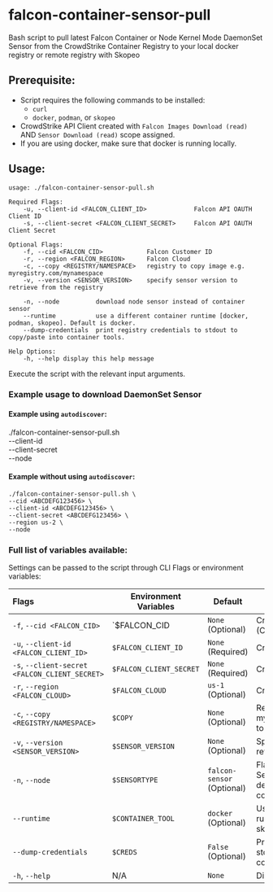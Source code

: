 # falcon-container-sensor-pull
Bash script to pull latest Falcon Container or Node Kernel Mode DaemonSet Sensor from the CrowdStrike Container Registry to your local docker registry or remote registry with Skopeo

## Prerequisite:

- Script requires the following commands to be installed:
  - `curl`
  - `docker`, `podman`, or `skopeo`
- CrowdStrike API Client created with `Falcon Images Download (read)` AND `Sensor Download (read)` scope assigned.
- If you are using docker, make sure that docker is running locally.

## Usage:

```
usage: ./falcon-container-sensor-pull.sh

Required Flags:
    -u, --client-id <FALCON_CLIENT_ID>             Falcon API OAUTH Client ID
    -s, --client-secret <FALCON_CLIENT_SECRET>     Falcon API OAUTH Client Secret

Optional Flags:
    -f, --cid <FALCON_CID>            Falcon Customer ID
    -r, --region <FALCON_REGION>      Falcon Cloud
    -c, --copy <REGISTRY/NAMESPACE>   registry to copy image e.g. myregistry.com/mynamespace
    -v, --version <SENSOR_VERSION>    specify sensor version to retrieve from the registry

    -n, --node          download node sensor instead of container sensor
    --runtime           use a different container runtime [docker, podman, skopeo]. Default is docker.
    --dump-credentials  print registry credentials to stdout to copy/paste into container tools.

Help Options:
    -h, --help display this help message
```

Execute the script with the relevant input arguments.

### Example usage to download DaemonSet Sensor

#### Example using `autodiscover`:
./falcon-container-sensor-pull.sh \
--client-id <ABCDEFG123456> \
--client-secret <ABCDEFG123456> \
--node

#### Example without using `autodiscover`:

```
./falcon-container-sensor-pull.sh \
--cid <ABCDEFG123456> \
--client-id <ABCDEFG123456> \
--client-secret <ABCDEFG123456> \
--region us-2 \
--node
```

### Full list of variables available:
Settings can be passed to the script through CLI Flags or environment variables:

| Flags                                          | Environment Variables   | Default                    | Description                                                                              |
|:-----------------------------------------------|-------------------------|----------------------------|------------------------------------------------------------------------------------------|
| `-f`, `--cid <FALCON_CID>`                     | `$FALCON_CID            | `None` (Optional)          | CrowdStrike Customer ID (CID)                                                            |
| `-u`, `--client-id <FALCON_CLIENT_ID>`         | `$FALCON_CLIENT_ID`     | `None` (Required)          | CrowdStrike API Client ID                                                                |
| `-s`, `--client-secret <FALCON_CLIENT_SECRET>` | `$FALCON_CLIENT_SECRET` | `None` (Required)          | CrowdStrike API Client Secret                                                            |
| `-r`, `--region <FALCON_CLOUD>`                | `$FALCON_CLOUD`         | `us-1` (Optional)          | CrowdStrike Region                                                                       |
| `-c`, `--copy <REGISTRY/NAMESPACE>`            | `$COPY`                 | `None` (Optional)          | Registry to copy image e.g. myregistry.com/mynamespace to                                |
| `-v`, `--version <SENSOR_VERSION>`             | `$SENSOR_VERSION`       | `None` (Optional)          | Specify sensor version to retrieve from the registry                                     |
| `-n`, `--node`                                 | `$SENSORTYPE`           | `falcon-sensor` (Optional) | Flag to download Node Sensor, if not set script defaults to downloading container sensor |
| `--runtime`                                    | `$CONTAINER_TOOL`       | `docker` (Optional)        | Use a different container runtime [docker, podman, skopeo]. Default is docker.           |
| `--dump-credentials`                           | `$CREDS`                | `False` (Optional)         | Print registry credentials to stdout to copy/paste into container tools.                 |
| `-h`, `--help`                                 | N/A                     | `None`                     | Display help message                                                                     |
